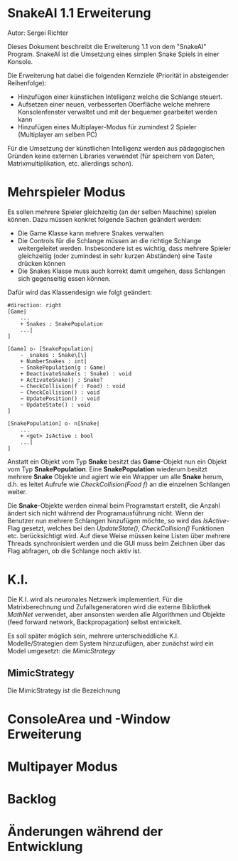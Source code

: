 # SnakeAI 1.1 Erweiterung
Autor: Sergei Richter

Dieses Dokument beschreibt die Erweiterung 1.1 von dem "SnakeAI" Program. SnakeAI ist die Umsetzung eines simplen Snake Spiels in einer Konsole.

Die Erweiterung hat dabei die folgenden Kernziele (Priorität in absteigender Reihenfolge):
- Hinzufügen einer künstlichen Intelligenz welche die Schlange steuert.
- Aufsetzen einer neuen, verbesserten Oberfläche welche mehrere Konsolenfenster verwaltet und mit der bequemer gearbeitet werden kann
- Hinzufügen eines Multiplayer-Modus für zumindest 2 Spieler (Multiplayer am selben PC)

Für die Umsetzung der künstlichen Intelligenz werden aus pädagogischen Gründen keine externen Libraries verwendet (für speichern von Daten, Matrixmultiplikation, etc. allerdings schon).

# Mehrspieler Modus
Es sollen mehrere Spieler gleichzeitig (an der selben Maschine) spielen können. Dazu müssen konkret folgende Sachen geändert werden:
- Die Game Klasse kann mehrere Snakes verwalten
- Die Controls für die Schlange müssen an die richtige Schlange weitergeleitet werden. Insbesondere ist es wichtig, dass mehrere Spieler gleichzeitig (oder zumindest in sehr kurzen Abständen) eine Taste drücken können
- Die Snakes Klasse muss auch korrekt damit umgehen, dass Schlangen sich gegenseitig essen können.

Dafür wird das Klassendesign wie folgt geändert:
```nomnoml
#direction: right
[Game|
    ...
    + Snakes : SnakePopulation
    ...|
]

[Game] o- [SnakePopulation|
    - _snakes : Snake\[\]
    + NumberSnakes : int|
    ~ SnakePopulation(g : Game)
    + DeactivateSnake(s : Snake) : void
    + ActivateSnake() : Snake?
    ~ CheckCollision(f : Food) : void
    ~ CheckCollision() : void
    ~ UpdatePosition() : void
    ~ UpdateState() : void
]

[SnakePopulation] o- n[Snake|
    ...
    + <get> IsActive : bool
    ...|
]

```

Anstatt ein Objekt vom Typ <b>Snake</b> besitzt das <b>Game</b>-Objekt nun ein Objekt vom Typ <b>SnakePopulation</b>. Eine <b>SnakePopulation</b> wiederum besitzt mehrere <b>Snake</b> Objekte und agiert wie ein Wrapper um alle <b>Snake</b> herum, d.h. es leitet Aufrufe wie <em>CheckCollision(Food f)</em> an die einzelnen Schlangen weiter.

Die <b>Snake</b>-Objekte werden einmal beim Programstart erstellt, die Anzahl ändert sich nicht während der Programausführung nicht. Wenn der Benutzer nun mehrere Schlangen hinzufügen möchte, so wird das <em>IsActive</em>-Flag gesetzt, welches bei den <em>UpdateState(), CheckCollision()</em> Funktionen etc. berücksichtigt wird. Auf diese Weise müssen keine Listen über mehrere Threads synchronisiert werden und die GUI muss beim Zeichnen über das Flag abfragen, ob die Schlange noch aktiv ist.
# K.I.

Die K.I. wird als neuronales Netzwerk implementiert. Für die Matrixberechnung und Zufallsgeneratoren wird die externe Bibliothek <em>MathNet</em> verwendet, aber ansonsten werden alle Algorithmen und Objekte (feed forward network, Backpropagation) selbst entwickelt.

Es soll später möglich sein, mehrere unterschieddliche K.I. Modelle/Strategien dem System hinzuzufügen, aber zunächst wird ein Model umgesetzt: die <em>MimicStrategy</em>

## MimicStrategy

Die MimicStrategy ist die Bezeichnung

# ConsoleArea und -Window Erweiterung

# Multipayer Modus

# Backlog

# Änderungen während der Entwicklung